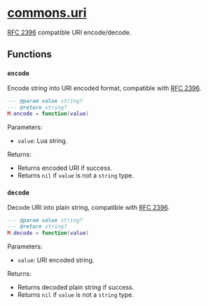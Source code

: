 <!-- markdownlint-disable MD001 MD013 MD034 MD033 MD051 MD024 -->

# [commons.uri](https://github.com/linrongbin16/commons.nvim/blob/main/lua/commons/uri.lua)

[RFC 2396](https://www.ietf.org/rfc/rfc2396.txt) compatible URI encode/decode.

## Functions

### `encode`

Encode string into URI encoded format, compatible with [RFC 2396](https://www.ietf.org/rfc/rfc2396.txt).

```lua
--- @param value string?
--- @return string?
M.encode = function(value)
```

Parameters:

- `value`: Lua string.

Returns:

- Returns encoded URI if success.
- Returns `nil` if `value` is not a `string` type.

### `decode`

Decode URI into plain string, compatible with [RFC 2396](https://www.ietf.org/rfc/rfc2396.txt).

```lua
--- @param value string?
--- @return string?
M.decode = function(value)
```

Parameters:

- `value`: URI encoded string.

Returns:

- Returns decoded plain string if success.
- Returns `nil` if `value` is not a `string` type.
